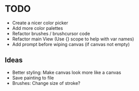 # TODO

- Create a nicer color picker
- Add more color palettes
- Refactor brushes / brushcursor code 
- Refactor main View (Use {} scope to help with var names)
- Add prompt before wiping canvas (if canvas not empty)

## Ideas

- Better styling: Make canvas look more like a canvas
- Save painting to file
- Brushes: Change size of stroke?
